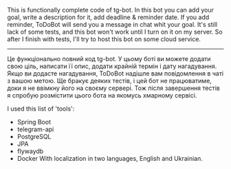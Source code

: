   This is functionally complete code of tg-bot. In this bot you can add your goal, write a description for it, add deadline & reminder date. If you add reminder, ToDoBot will send you a message in chat whit your goal. It's still lack of some tests, and this bot won't work until I turn on it on my server. So after I finish with tests, I'll try to host this bot on some cloud service.

  **************

  Це функціонально повний код tg-bot. У цьому боті ви можете додати свою ціль, написати її опис, додати крайній термін і дату нагадування. Якщо ви додасте нагадування, ToDoBot надішле вам повідомлення в чаті з вашою метою. Ще бракує деяких тестів, і цей бот не працюватиме, доки я не ввімкну його на своєму сервері. Тож після завершення тестів я спробую розмістити цього бота на якомусь хмарному сервісі.


I used this list of 'tools':
  - Spring Boot
  - telegram-api
  - PostgreSQL
  - JPA
  - flywaydb
  - Docker
With localization in two languages, English and Ukrainian.
